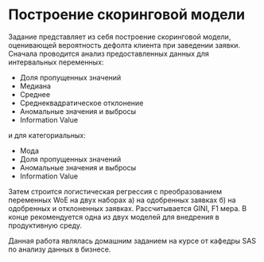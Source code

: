 # Построение скоринговой модели
Задание представляет из себя построение скоринговой модели, оценивающей вероятность дефолта клиента при заведении заявки. Сначала проводится анализ предоставленных данных для интервальных переменных:

- Доля пропущенных значений
- Медиана
- Среднее
- Среднеквадратическое отклонение
- Аномальные значения и выбросы
- Information Value

и для категориальных:

- Мода
- Доля пропущенных значений
- Аномальные значения и выбросы
- Information Value

Затем строится логистическая регрессия с преобразованием переменных WoE на двух наборах а) на одобренных заявках б) на одобренных и отклоненных заявках. Рассчитывается GINI, F1 мера. В конце рекомендуется одна из двух моделей для внедрения в продуктивную среду.

Данная работа являлась домашним заданием на курсе от кафедры SAS по анализу данных в бизнесе.
